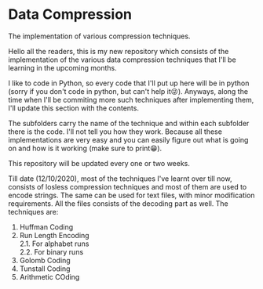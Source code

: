 # Data Compression
The implementation of various compression techniques.


Hello all the readers, this is my new repository which consists of the implementation of the various data compression techniques that I'll be learning in the upcoming months.

I like to code in Python, so every code that I'll put up here will be in python (sorry if you don't code in python, but can't help it😜). Anyways, along the time when I'll be commiting more such techniques after implementing them, I'll update this section with the contents. 

The subfolders carry the name of the technique and within each subfolder there is the code. I'll not tell you how they work. Because all these implementations are very easy and you can easily figure out what is going on and how is it working (make sure to print😁).  

This repository will be updated every one or two weeks.

Till date (12/10/2020), most of the techniques I've learnt over till now, consists of losless compression techniques and most of them are used to encode strings. The same can be used for text files, with minor modification requirements. All the files consists of the decoding part as well. The techniques are:
1. Huffman Coding
2. Run Length Encoding<br>
  2.1. For alphabet runs<br>
  2.2. For binary runs<br>
3. Golomb Coding
4. Tunstall Coding
5. Arithmetic COding
